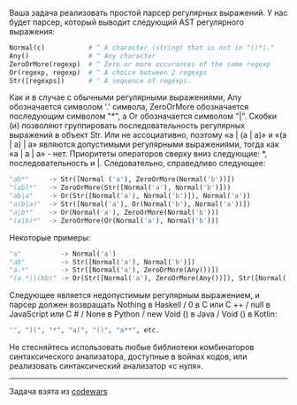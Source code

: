 Ваша задача реализовать простой парсер регулярных выражений. У нас будет парсер, который выводит следующий AST регулярного выражения:

```python
Normal(c)           # ^ A character (string) that is not in "()*|."
Any()               # ^ Any character
ZeroOrMore(regexp)  # ^ Zero or more occurances of the same regexp
Or(regexp, regexp)  # ^ A choice between 2 regexps
Str([regexps])      # ^ A sequence of regexps.
```

Как и в случае с обычными регулярными выражениями, Any обозначается символом '.' символа, ZeroOrMore обозначается последующим символом "*", а Or обозначается символом "|". Скобки (и) позволяют группировать последовательность регулярных выражений в объект Str.
Или не ассоциативно, поэтому «a | (a | a)» и «(a | a) | a» являются допустимыми регулярными выражениями, тогда как «a | a | a» - нет.
Приоритеты операторов сверху вниз следующие: *, последовательность и |. Следовательно, справедливо следующее:

```python
"ab*"     -> Str([Normal ('a'), ZeroOrMore(Normal('b'))])
"(ab)*"   -> ZeroOrMore(Str([Normal('a'), Normal('b')]))
"ab|a"    -> Or(Str([Normal('a'), Normal('b')]), Normal('a'))
"a(b|a)"  -> Str([Normal('a'), Or(Normal('b'), Normal('a'))])
"a|b*"    -> Or(Normal('a'), ZeroOrMore(Normal('b')))
"(a|b)*"  -> ZeroOrMore(Or(Normal('a'), Normal('b')))
```

Некоторые примеры:

```python
"a"          -> Normal('a')
"ab"         -> Str([Normal('a'), Normal('b')])
"a.*"        -> Str([Normal('a'), ZeroOrMore(Any())])
"(a.*)|(bb)" -> Or(Str([Normal('a'), ZeroOrMore(Any())]), Str([Normal('b'), Normal('b')]))
```


Следующее является недопустимым регулярным выражением, и парсер должен возвращать Nothing в Haskell / 0 в C или C ++ / null в JavaScript или C # / None в Python / new Void () в Java / Void () в Kotlin:

```python
"", ")(", "*", "a(", "()", "a**", etc.
```

Не стесняйтесь использовать любые библиотеки комбинаторов синтаксического анализатора, доступные в войнах кодов, или реализовать синтаксический анализатор «с нуля».

---

Задача взята из [codewars](https://www.codewars.com/kata/5470c635304c127cad000f0d)
